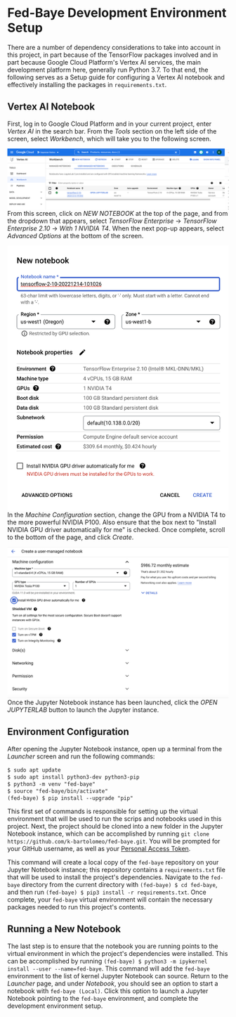 # Fed-Baye Development Environment Setup

There are a number of dependency considerations to take into account in this project, in part because of the TensorFlow packages involved and in part because Google Cloud Platform's Vertex AI services, the main development platform here, generally run Python 3.7. To that end, the following serves as a Setup guide for configuring a Vertex AI notebook and effectively installing the packages in `requirements.txt`. 

## Vertex AI Notebook

First, log in to Google Cloud Platform and in your current project, enter <em>Vertex AI</em> in the search bar. From the <em>Tools</em> section on the left side of the screen, select <em>Workbench</em>, which will take you to the following screen.

<img src="./assets/Vertex AI.png"
     alt="Vertex AI Page"
     style="float: left; margin-right: 10px;" />

From this screen, click on <em>NEW NOTEBOOK</em> at the top of the page, and from the dropdown that appears, select <em>TensorFlow Enterprise</em> &rarr; <em>TensorFlow Enterprise 2.10</em> &rarr; <em>With 1 NVIDIA T4</em>. When the next pop-up appears, select <em>Advanced Options</em> at the bottom of the screen.

<img src="./assets/TF Enterprise.png"
     alt="TF Enterprise Screen"
     style="float: left; margin-right: 10px;" />

In the <em>Machine Configuration</em> section, change the GPU from a NVIDIA T4 to the more powerful NVIDIA P100. Also ensure that the box next to "Install NVIDIA GPU driver automatically for me" is checked. Once complete, scroll to the bottom of the page, and click <em>Create</em>.

<img src="./assets/Machine Configuration.png"
     alt="Machine Configuration Pop-up"
     style="float: left; margin-right: 10px;" />

Once the Jupyter Notebook instance has been launched, click the <em>OPEN JUPYTERLAB</em> button to launch the Jupyter instance.


## Environment Configuration

After opening the Jupyter Notebook instance, open up a terminal from the <em>Launcher</em> screen and run the following commands:

```
$ sudo apt update
$ sudo apt install python3-dev python3-pip
$ python3 -m venv "fed-baye"
$ source "fed-baye/bin/activate"
(fed-baye) $ pip install --upgrade "pip"
```

This first set of commands is responsible for setting up the virtual environment that will be used to run the scrips and notebooks used in this project. Next, the project should be cloned into a new folder in the Jupyter Notebook instance, which can be accomplished by running `git clone https://github.com/k-bartolomeo/fed-baye.git`. You will be prompted for your GitHub username, as well as your [Personal Access Token](https://docs.github.com/en/enterprise-server@3.4/authentication/keeping-your-account-and-data-secure/creating-a-personal-access-token).

This command will create a local copy of the `fed-baye` repository on your Jupyter Notebook instance; this repository contains a `requirements.txt` file that will be used to install the project's dependencies. Navigate to the `fed-baye` directory from the current directory with `(fed-baye) $ cd fed-baye`, and then run `(fed-baye) $ pip3 install -r requirements.txt`. Once complete, your `fed-baye` virtual environment will contain the necessary packages needed to run this project's contents.

## Running a New Notebook

The last step is to ensure that the notebook you are running points to the virtual environment in which the project's dependencies were installed. This can be accomplished by running `(fed-baye) $ python3 -m ipykernel install --user --name=fed-baye`. This command will add the `fed-baye` environment to the list of kernel Jupyter Notebook can source. Return to the <em>Launcher</em> page, and under <em>Notebook</em>, you should see an option to start a notebook with `fed-baye (Local)`. Click this option to launch a Jupyter Notebook pointing to the `fed-baye` environment, and complete the development environment setup. 